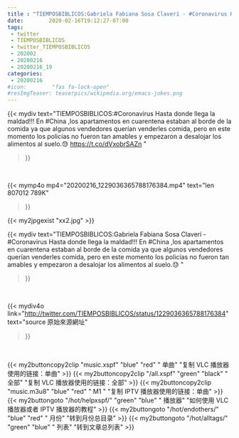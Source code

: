 ```yaml
---
title : "TIEMPOSBIBLICOS:Gabriela Fabiana Sosa Claverí - #Coronavirus Hasta donde llega la maldad!!! En #China ,los apartamentos en cuarentena estaban al borde de la comida ya que algunos vendedores querían venderles comida, pero en este momento los policías no fueron tan amables y empezaron a desalojar los alimentos al suelo.😓 "
date:        2020-02-16T19:12:27-07:00
tags:
 - twitter
 - TIEMPOSBIBLICOS
 - twitter_TIEMPOSBIBLICOS
 - 202002
 - 20200216
 - 20200216_19
categories:
 - 20200216
#icon:        "fas fa-lock-open"
#resImgTeaser: teaserpics/wikipedia.org/emacs-jokes.png
---
```


{{< mydiv text="TIEMPOSBIBLICOS:#Coronavirus Hasta donde llega la maldad!!! En #China ,los apartamentos en cuarentena estaban al borde de la comida ya que algunos vendedores querían venderles comida, pero en este momento los policías no fueron tan amables y empezaron a desalojar los alimentos al suelo.😓 https://t.co/dVxobrSAZn "
>}}
<br>


{{< mymp4o mp4="20200216_1229036365788176384.mp4"
text="len 807012    789K"
>}}

{{< my2jpgexist "xx2.jpg" >}}<br>



{{< mydiv text="TIEMPOSBIBLICOS:Gabriela Fabiana Sosa Claverí - #Coronavirus Hasta donde llega la maldad!!! En #China ,los apartamentos en cuarentena estaban al borde de la comida ya que algunos vendedores querían venderles comida, pero en este momento los policías no fueron tan amables y empezaron a desalojar los alimentos al suelo.😓 "
>}}
<br>

{{< mydiv4o link="http://twitter.com/TIEMPOSBIBLICOS/status/1229036365788176384"
text="source 原始來源網址"
>}}


<br>



{{< my2buttoncopy2clip "music.xspf"        "blue"   "red"    " 单曲"  "复制 VLC 播放器使用的链接：单曲" >}} {{< my2buttoncopy2clip "/all.xspf"         "green"  "black"  " 全部"  "复制 VLC 播放器使用的链接：全部" >}} {{< my2buttoncopy2clip "music.m3u8"        "blue"   "red"    " M1 "    "复制 IPTV 播放器使用的链接：单曲" >}} {{< my2buttongoto      "/hot/helpxspf/"    "green"  "blue"   " 播放器" "如何使用 VLC 播放器或者 IPTV 播放器的教程" >}} {{< my2buttongoto      "/hot/endothers/"   "blue"   "red"    " 月份"   "转到月份总目录" >}} {{< my2buttongoto      "/hot/alltags/"     "green"  "blue"   " 列表"   "转到文章总列表" >}} 
